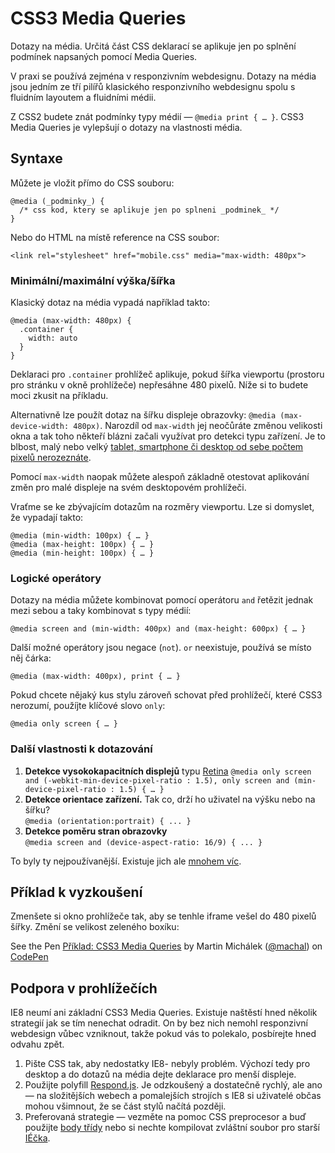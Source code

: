 
CSS3 Media Queries
===========

Dotazy na média. Určitá část CSS deklarací se aplikuje jen po splnění podmínek napsaných pomocí Media Queries.

V praxi se používá zejména v responzivním webdesignu. Dotazy na média jsou jedním ze tří pilířů klasického responzivního webdesignu spolu s fluidním layoutem a fluidními médii.

Z CSS2 budete znát podmínky typy médií — `@media print { … }`. CSS3 Media Queries je vylepšují o dotazy na vlastnosti média.


Syntaxe
-------

Můžete je vložit přímo do CSS souboru:
  
	@media (_podminky_) {
	  /* css kod, ktery se aplikuje jen po splneni _podminek_ */
	}

Nebo do HTML na místě reference na CSS soubor:

	<link rel="stylesheet" href="mobile.css" media="max-width: 480px">

### Minimální/maximální výška/šířka

Klasický dotaz na média vypadá například takto:

	@media (max-width: 480px) {
	  .container { 
	  	width: auto 
	  }
	}
	
Deklaraci pro `.container` prohlížeč aplikuje, pokud šířka viewportu (prostoru pro stránku v okně prohlížeče) nepřesáhne 480 pixelů. Níže si to budete moci zkusit na příkladu.

Alternativně lze použít dotaz na šířku displeje obrazovky: `@media (max-device-width: 480px)`. Narozdíl od `max-width` jej neočůráte změnou velikosti okna a tak toho někteří blázni začali využívat pro detekci typu zařízení. Je to blbost, malý nebo velký [tablet, smartphone či desktop od sebe počtem pixelů nerozeznáte](http://kratce.vzhurudolu.cz/post/46416507703/jake-breakpointy-zvolit-v-responzivnim-webdesignu).

Pomocí `max-width` naopak můžete alespoň základně otestovat aplikování změn pro malé displeje na svém desktopovém prohlížeči.

Vraťme se ke zbývajícím dotazům na rozměry viewportu. Lze si domyslet, že vypadají takto:

	@media (min-width: 100px) { … }
	@media (max-height: 100px) { … }
	@media (min-height: 100px) { … }

### Logické operátory

Dotazy na média můžete kombinovat pomocí operátoru `and` řetězit jednak mezi sebou a taky kombinovat s typy médií:

	@media screen and (min-width: 400px) and (max-height: 600px) { … }

Další možné operátory jsou negace (`not`). `or` neexistuje, používá se místo něj čárka:

	@media (max-width: 400px), print { … }
	
Pokud chcete nějaký kus stylu zároveň schovat před prohlížečí, které CSS3 nerozumí, použíjte klíčové slovo `only`:

	@media only screen { … }

### Další vlastnosti k dotazování

1. **Detekce vysokokapacitních displejů** typu [Retina](http://www.slideshare.net/machal/retina-displeje-pro-webdesignry)
	`@media only screen and (-webkit-min-device-pixel-ratio : 1.5), only screen and (min-device-pixel-ratio : 1.5) { … }`
2. **Detekce orientace zařízení.** Tak co, drží ho uživatel na výšku nebo na šířku?  
`@media (orientation:portrait) { ... }`	
3. **Detekce poměru stran obrazovky**  
`@media screen and (device-aspect-ratio: 16/9) { ... }`

To byly ty nejpoužívanější. Existuje jich ale [mnohem víc](http://www.opera.com/docs/specs/presto26/css/mediaqueries/).
  
      
Příklad k vyzkoušení
--------------------

Zmenšete si okno prohlížeče tak, aby se tenhle iframe vešel do 480 pixelů šířky. Změní se velikost zeleného boxíku:

<p data-height="218" data-theme-id="502" data-slug-hash="aCBAr" data-user="machal" data-default-tab="result" class='codepen'>See the Pen <a href='http://codepen.io/machal/pen/aCBAr'>Příklad: CSS3 Media Queries</a> by Martin Michálek (<a href='http://codepen.io/machal'>@machal</a>) on <a href='http://codepen.io'>CodePen</a></p>
<script async src="http://codepen.io/assets/embed/ei.js"></script>


Podpora v prohlížečích
----------------------

IE8 neumí ani základní CSS3 Media Queries. Existuje naštěstí hned několik strategií jak se tím nenechat odradit. On by bez nich nemohl responzivní webdesign vůbec vzniknout, takže pokud vás to polekalo, posbírejte hned odvahu zpět.

1. Pište CSS tak, aby nedostatky IE8- nebyly problém. Výchozí tedy pro desktop a do dotazů na média dejte deklarace pro menší displeje.
2. Použijte polyfill [Respond.js](https://github.com/scottjehl/Respond). Je odzkoušený a dostatečně rychlý, ale ano — na složitějších webech a pomalejších strojích s IE8 si uživatelé občas mohou všimnout, že se část stylů načítá později.
3. Preferovaná strategie — vezměte na pomoc CSS preprocesor a buď použijte [body třídy](http://kratce.vzhurudolu.cz/post/49758753713/responzivni-mobile-first-s-pomoci-body-trid) nebo si nechte kompilovat zvláštní soubor pro starší [IÉčka](http://kratce.vzhurudolu.cz/post/42187934506/mobile-first-css).
